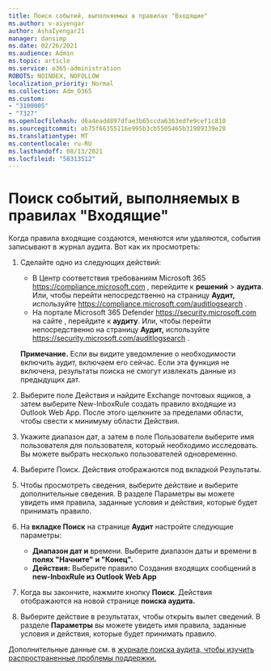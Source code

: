 ```yaml
---
title: Поиск событий, выполняемых в правилах "Входящие"
ms.author: v-aiyengar
author: AshaIyengar21
manager: dansimp
ms.date: 02/26/2021
ms.audience: Admin
ms.topic: article
ms.service: o365-administration
ROBOTS: NOINDEX, NOFOLLOW
localization_priority: Normal
ms.collection: Adm_O365
ms.custom:
- "3100005"
- "7327"
ms.openlocfilehash: d6a4eadd897dfae3b65ccda6363edfe9cef1c810
ms.sourcegitcommit: ab75f66355116e995b3cb5505465b31989339e28
ms.translationtype: MT
ms.contentlocale: ru-RU
ms.lasthandoff: 08/13/2021
ms.locfileid: "58313512"
---
```

# <a name="find-events-performed-on-inbox-rules"></a>Поиск событий, выполняемых в правилах "Входящие"

Когда правила входящие создаются, меняются или удаляются, события записывают в журнал аудита. Вот как их просмотреть:

1. Сделайте одно из следующих действий:
   - В Центр соответствия требованиям Microsoft 365 <https://compliance.microsoft.com> , перейдите к **решений** \> **аудита**. Или, чтобы перейти непосредственно на страницу **Аудит,** используйте <https://compliance.microsoft.com/auditlogsearch> .
   - На портале Microsoft 365 Defender <https://security.microsoft.com> на сайте , перейдите к **аудиту**. Или, чтобы перейти непосредственно на страницу **Аудит,** используйте <https://security.microsoft.com/auditlogsearch> .

    **Примечание.** Если вы видите уведомление о необходимости включить аудит, включаем его сейчас. Если эта функция не включена, результаты поиска не смогут извлекать данные из предыдущих дат.
1. Выберите поле Действия и найдите Exchange почтовых ящиков, а затем выберите New-InboxRule создать правило входящие из Outlook Web App. После этого щелкните за пределами области, чтобы свести к минимуму области Действия.
1. Укажите диапазон дат, а затем в поле Пользователи выберите имя пользователя для пользователя, который необходимо исследовать. Вы можете выбрать несколько пользователей одновременно.
1. Выберите Поиск. Действия отображаются под вкладкой Результаты.
1. Чтобы просмотреть сведения, выберите действие и выберите дополнительные сведения. В разделе Параметры вы можете увидеть имя правила, заданные условия и действия, которые будет принимать правило.

2. На **вкладке Поиск** на странице **Аудит** настройте следующие параметры:
   - **Диапазон дат и** времени. Выберите диапазон даты и времени в **полях "Начните"** **и "Конец".**
   - **Действия:** Выберите правило Создания входящих сообщений в **new-InboxRule из Outlook Web App**

3. Когда вы закончите, нажмите кнопку **Поиск**. Действия отображаются на новой странице **поиска аудита.**

4. Выберите действие в результатах, чтобы открыть вылет сведений. В разделе **Параметры** вы можете увидеть имя правила, заданные условия и действия, которые будет принимать правило.

Дополнительные данные см. в [журнале поиска аудита, чтобы изучить распространенные проблемы поддержки.](https://docs.microsoft.com/microsoft-365/compliance/auditing-troubleshooting-scenarios)
